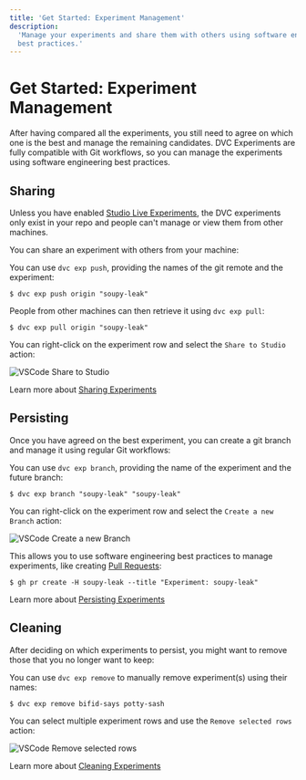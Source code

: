 ```yaml
---
title: 'Get Started: Experiment Management'
description:
  'Manage your experiments and share them with others using software engineering
  best practices.'
---
```


# Get Started: Experiment Management

After having compared all the experiments, you still need to agree on which one
is the best and manage the remaining candidates. <abbr>DVC Experiments</abbr>
are fully compatible with Git workflows, so you can manage the experiments using
software engineering best practices.

## Sharing

Unless you have enabled
[Studio Live Experiments](/doc/studio/user-guide/projects-and-experiments/live-metrics-and-plots),
the <abbr>DVC experiments</abbr> only exist in your repo and people can't manage
or view them from other machines.

You can share an experiment with others from your machine:

<toggle>

<tab title="DVC CLI">

You can use `dvc exp push`, providing the names of the git remote and the
experiment:

```cli
$ dvc exp push origin "soupy-leak"
```

People from other machines can then retrieve it using `dvc exp pull`:

```cli
$ dvc exp pull origin "soupy-leak"
```

</tab>

<tab title="VSCode Extension">

You can right-click on the experiment row and select the `Share to Studio`
action:

![VSCode Share to Studio](/img/vscode-sharing.gif)

</tab>

</toggle>

<admon type="info">

Learn more about
[Sharing Experiments](/doc/user-guide/experiment-management/sharing-experiments)

</admon>

## Persisting

Once you have agreed on the best experiment, you can create a git branch and
manage it using regular Git workflows:

<toggle>

<tab title="DVC CLI">

You can use `dvc exp branch`, providing the name of the experiment and the
future branch:

```cli
$ dvc exp branch "soupy-leak" "soupy-leak"
```

</tab>

<tab title="VSCode Extension">

You can right-click on the experiment row and select the `Create a new Branch`
action:

![VSCode Create a new Branch](/img/vscode-branch.gif)

</tab>

</toggle>

This allows you to use software engineering best practices to manage
experiments, like creating
[Pull Requests](https://docs.github.com/en/pull-requests/collaborating-with-pull-requests/proposing-changes-to-your-work-with-pull-requests/about-pull-requests):

```cli
$ gh pr create -H soupy-leak --title "Experiment: soupy-leak"
```

<admon type="info">

Learn more about
[Persisting Experiments](/doc/user-guide/experiment-management/persisting-experiments)

</admon>

## Cleaning

After deciding on which experiments to persist, you might want to remove those
that you no longer want to keep:

<toggle>

<tab title="DVC CLI">

You can use `dvc exp remove` to manually remove experiment(s) using their names:

```cli
$ dvc exp remove bifid-says potty-sash
```

</tab>

<tab title="VSCode Extension">

You can select multiple experiment rows and use the `Remove selected rows`
action:

![VSCode Remove selected rows](/img/vscode-remove.gif)

</tab>

</toggle>

<admon type="info">

Learn more about
[Cleaning Experiments](/doc/user-guide/experiment-management/cleaning-experiments)

</admon>
